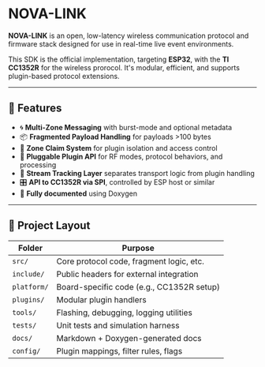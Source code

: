 # NOVA-LINK

**NOVA-LINK** is an open, low-latency wireless communication protocol and firmware stack designed for use in real-time live event environments.

This SDK is the official implementation, targeting **ESP32**, with the **TI CC1352R** for the wireless prorocol. It's modular, efficient, and supports plugin-based protocol extensions.

---

## 🔧 Features

- 🌀 **Multi-Zone Messaging** with burst-mode and optional metadata
- 📦 **Fragmented Payload Handling** for payloads >100 bytes
- 🚦 **Zone Claim System** for plugin isolation and access control
- 🔌 **Pluggable Plugin API** for RF modes, protocol behaviors, and processing
- 🧠 **Stream Tracking Layer** separates transport logic from plugin handling
- 🎛️ **API to CC1352R via SPI**, controlled by ESP host or similar
- 📝 **Fully documented** using Doxygen

---

## 📂 Project Layout

| Folder     | Purpose                                  |
|------------|-------------------------------------------|
| `src/`     | Core protocol code, fragment logic, etc. |
| `include/` | Public headers for external integration  |
| `platform/`| Board-specific code (e.g., CC1352R setup)|
| `plugins/` | Modular plugin handlers                  |
| `tools/`   | Flashing, debugging, logging utilities   |
| `tests/`   | Unit tests and simulation harness        |
| `docs/`    | Markdown + Doxygen-generated docs        |
| `config/`  | Plugin mappings, filter rules, flags     |